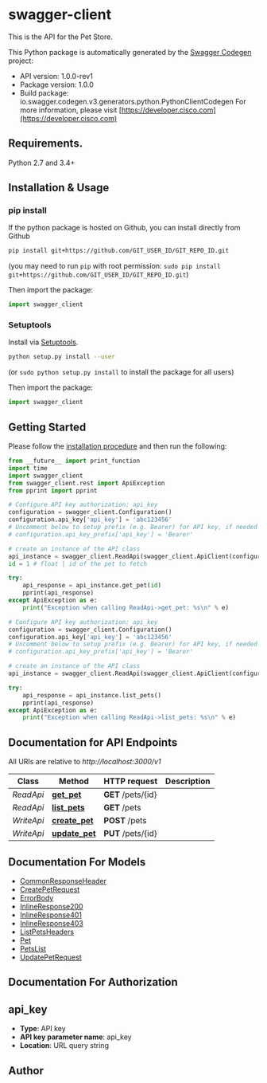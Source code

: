 # swagger-client
This is the API for the Pet Store.

This Python package is automatically generated by the [Swagger Codegen](https://github.com/swagger-api/swagger-codegen) project:

- API version: 1.0.0-rev1
- Package version: 1.0.0
- Build package: io.swagger.codegen.v3.generators.python.PythonClientCodegen
For more information, please visit [https://developer.cisco.com](https://developer.cisco.com)

## Requirements.

Python 2.7 and 3.4+

## Installation & Usage
### pip install

If the python package is hosted on Github, you can install directly from Github

```sh
pip install git+https://github.com/GIT_USER_ID/GIT_REPO_ID.git
```
(you may need to run `pip` with root permission: `sudo pip install git+https://github.com/GIT_USER_ID/GIT_REPO_ID.git`)

Then import the package:
```python
import swagger_client 
```

### Setuptools

Install via [Setuptools](http://pypi.python.org/pypi/setuptools).

```sh
python setup.py install --user
```
(or `sudo python setup.py install` to install the package for all users)

Then import the package:
```python
import swagger_client
```

## Getting Started

Please follow the [installation procedure](#installation--usage) and then run the following:

```python
from __future__ import print_function
import time
import swagger_client
from swagger_client.rest import ApiException
from pprint import pprint

# Configure API key authorization: api_key
configuration = swagger_client.Configuration()
configuration.api_key['api_key'] = 'abc123456'
# Uncomment below to setup prefix (e.g. Bearer) for API key, if needed
# configuration.api_key_prefix['api_key'] = 'Bearer'

# create an instance of the API class
api_instance = swagger_client.ReadApi(swagger_client.ApiClient(configuration))
id = 1 # float | id of the pet to fetch

try:
    api_response = api_instance.get_pet(id)
    pprint(api_response)
except ApiException as e:
    print("Exception when calling ReadApi->get_pet: %s\n" % e)

# Configure API key authorization: api_key
configuration = swagger_client.Configuration()
configuration.api_key['api_key'] = 'abc123456'
# Uncomment below to setup prefix (e.g. Bearer) for API key, if needed
# configuration.api_key_prefix['api_key'] = 'Bearer'

# create an instance of the API class
api_instance = swagger_client.ReadApi(swagger_client.ApiClient(configuration))

try:
    api_response = api_instance.list_pets()
    pprint(api_response)
except ApiException as e:
    print("Exception when calling ReadApi->list_pets: %s\n" % e)
```

## Documentation for API Endpoints

All URIs are relative to *http://localhost:3000/v1*

Class | Method | HTTP request | Description
------------ | ------------- | ------------- | -------------
*ReadApi* | [**get_pet**](docs/ReadApi.md#get_pet) | **GET** /pets/{id} | 
*ReadApi* | [**list_pets**](docs/ReadApi.md#list_pets) | **GET** /pets | 
*WriteApi* | [**create_pet**](docs/WriteApi.md#create_pet) | **POST** /pets | 
*WriteApi* | [**update_pet**](docs/WriteApi.md#update_pet) | **PUT** /pets/{id} | 

## Documentation For Models

 - [CommonResponseHeader](docs/CommonResponseHeader.md)
 - [CreatePetRequest](docs/CreatePetRequest.md)
 - [ErrorBody](docs/ErrorBody.md)
 - [InlineResponse200](docs/InlineResponse200.md)
 - [InlineResponse401](docs/InlineResponse401.md)
 - [InlineResponse403](docs/InlineResponse403.md)
 - [ListPetsHeaders](docs/ListPetsHeaders.md)
 - [Pet](docs/Pet.md)
 - [PetsList](docs/PetsList.md)
 - [UpdatePetRequest](docs/UpdatePetRequest.md)

## Documentation For Authorization


## api_key

- **Type**: API key
- **API key parameter name**: api_key
- **Location**: URL query string


## Author


